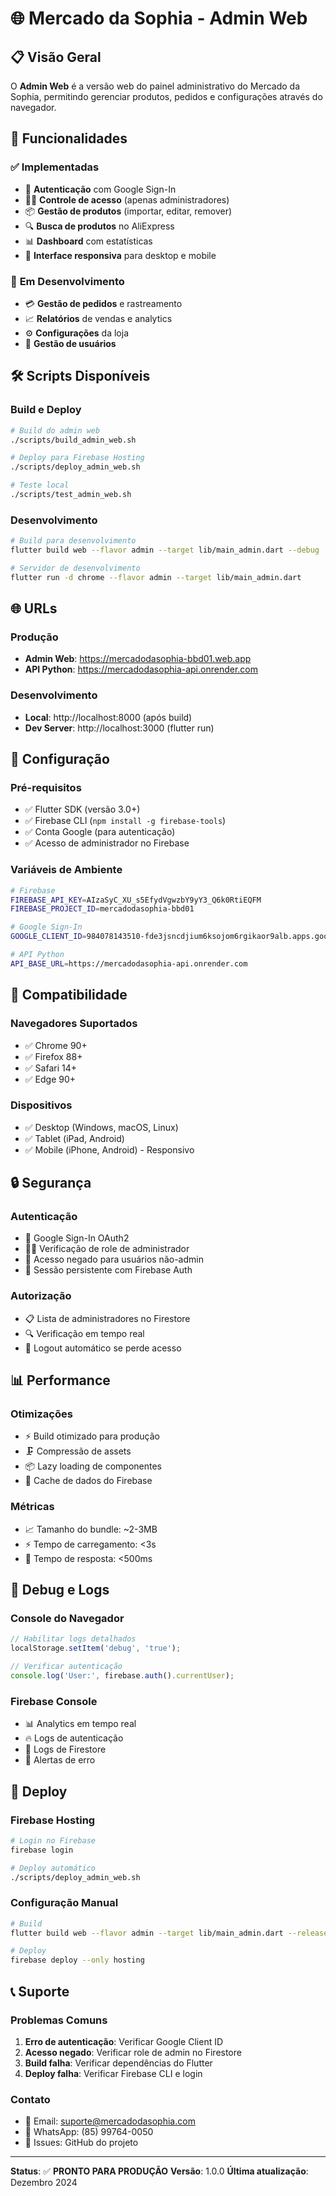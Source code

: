 # 🌐 Mercado da Sophia - Admin Web

## 📋 **Visão Geral**

O **Admin Web** é a versão web do painel administrativo do Mercado da Sophia, permitindo gerenciar produtos, pedidos e configurações através do navegador.

## 🚀 **Funcionalidades**

### ✅ **Implementadas**
- 🔐 **Autenticação** com Google Sign-In
- 👨‍💼 **Controle de acesso** (apenas administradores)
- 📦 **Gestão de produtos** (importar, editar, remover)
- 🔍 **Busca de produtos** no AliExpress
- 📊 **Dashboard** com estatísticas
- 🎨 **Interface responsiva** para desktop e mobile

### 🚧 **Em Desenvolvimento**
- 💳 **Gestão de pedidos** e rastreamento
- 📈 **Relatórios** de vendas e analytics
- ⚙️ **Configurações** da loja
- 👥 **Gestão de usuários**

## 🛠️ **Scripts Disponíveis**

### **Build e Deploy**
```bash
# Build do admin web
./scripts/build_admin_web.sh

# Deploy para Firebase Hosting
./scripts/deploy_admin_web.sh

# Teste local
./scripts/test_admin_web.sh
```

### **Desenvolvimento**
```bash
# Build para desenvolvimento
flutter build web --flavor admin --target lib/main_admin.dart --debug

# Servidor de desenvolvimento
flutter run -d chrome --flavor admin --target lib/main_admin.dart
```

## 🌐 **URLs**

### **Produção**
- **Admin Web**: https://mercadodasophia-bbd01.web.app
- **API Python**: https://mercadodasophia-api.onrender.com

### **Desenvolvimento**
- **Local**: http://localhost:8000 (após build)
- **Dev Server**: http://localhost:3000 (flutter run)

## 🔧 **Configuração**

### **Pré-requisitos**
- ✅ Flutter SDK (versão 3.0+)
- ✅ Firebase CLI (`npm install -g firebase-tools`)
- ✅ Conta Google (para autenticação)
- ✅ Acesso de administrador no Firebase

### **Variáveis de Ambiente**
```bash
# Firebase
FIREBASE_API_KEY=AIzaSyC_XU_s5EfydVgwzbY9yY3_Q6k0RtiEQFM
FIREBASE_PROJECT_ID=mercadodasophia-bbd01

# Google Sign-In
GOOGLE_CLIENT_ID=984078143510-fde3jsncdjium6ksojom6rgikaor9alb.apps.googleusercontent.com

# API Python
API_BASE_URL=https://mercadodasophia-api.onrender.com
```

## 📱 **Compatibilidade**

### **Navegadores Suportados**
- ✅ Chrome 90+
- ✅ Firefox 88+
- ✅ Safari 14+
- ✅ Edge 90+

### **Dispositivos**
- ✅ Desktop (Windows, macOS, Linux)
- ✅ Tablet (iPad, Android)
- ✅ Mobile (iPhone, Android) - Responsivo

## 🔒 **Segurança**

### **Autenticação**
- 🔐 Google Sign-In OAuth2
- 👨‍💼 Verificação de role de administrador
- 🚫 Acesso negado para usuários não-admin
- 🔄 Sessão persistente com Firebase Auth

### **Autorização**
- 📋 Lista de administradores no Firestore
- 🔍 Verificação em tempo real
- 🚪 Logout automático se perde acesso

## 📊 **Performance**

### **Otimizações**
- ⚡ Build otimizado para produção
- 🗜️ Compressão de assets
- 📦 Lazy loading de componentes
- 🎯 Cache de dados do Firebase

### **Métricas**
- 📈 Tamanho do bundle: ~2-3MB
- ⚡ Tempo de carregamento: <3s
- 🔄 Tempo de resposta: <500ms

## 🐛 **Debug e Logs**

### **Console do Navegador**
```javascript
// Habilitar logs detalhados
localStorage.setItem('debug', 'true');

// Verificar autenticação
console.log('User:', firebase.auth().currentUser);
```

### **Firebase Console**
- 📊 Analytics em tempo real
- 🔥 Logs de autenticação
- 📝 Logs de Firestore
- 🚨 Alertas de erro

## 🚀 **Deploy**

### **Firebase Hosting**
```bash
# Login no Firebase
firebase login

# Deploy automático
./scripts/deploy_admin_web.sh
```

### **Configuração Manual**
```bash
# Build
flutter build web --flavor admin --target lib/main_admin.dart --release

# Deploy
firebase deploy --only hosting
```

## 📞 **Suporte**

### **Problemas Comuns**
1. **Erro de autenticação**: Verificar Google Client ID
2. **Acesso negado**: Verificar role de admin no Firestore
3. **Build falha**: Verificar dependências do Flutter
4. **Deploy falha**: Verificar Firebase CLI e login

### **Contato**
- 📧 Email: suporte@mercadodasophia.com
- 📱 WhatsApp: (85) 99764-0050
- 🐛 Issues: GitHub do projeto

---

**Status**: ✅ **PRONTO PARA PRODUÇÃO**
**Versão**: 1.0.0
**Última atualização**: Dezembro 2024

